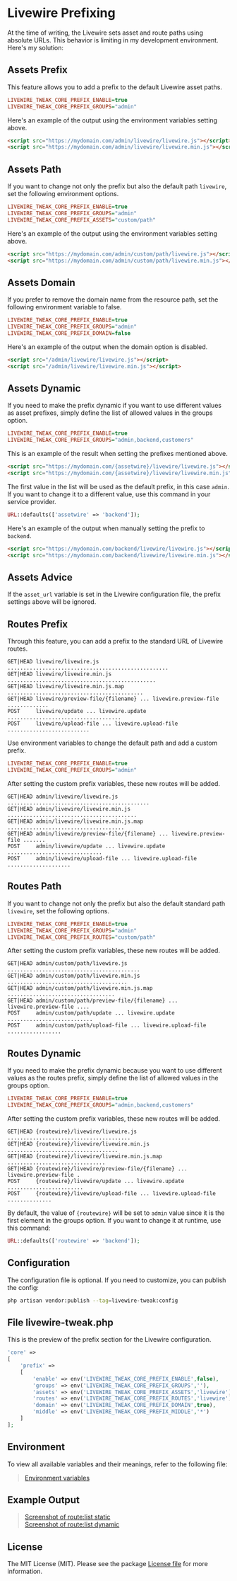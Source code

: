 # Livewire Prefixing

At the time of writing, the Livewire sets asset and route paths using absolute URLs. This behavior is limiting in my development environment. Here's my solution:

## Assets Prefix

This feature allows you to add a prefix to the default Livewire asset paths.

```ini
LIVEWIRE_TWEAK_CORE_PREFIX_ENABLE=true
LIVEWIRE_TWEAK_CORE_PREFIX_GROUPS="admin"
```

Here's an example of the output using the environment variables setting above.

```html
<script src="https://mydomain.com/admin/livewire/livewire.js"></script>
<script src="https://mydomain.com/admin/livewire/livewire.min.js"></script>
```

## Assets Path

If you want to change not only the prefix but also the default path `livewire`, set the following environment options.

```ini
LIVEWIRE_TWEAK_CORE_PREFIX_ENABLE=true
LIVEWIRE_TWEAK_CORE_PREFIX_GROUPS="admin"
LIVEWIRE_TWEAK_CORE_PREFIX_ASSETS="custom/path"
```

Here's an example of the output using the environment variables setting above.

```html
<script src="https://mydomain.com/admin/custom/path/livewire.js"></script>
<script src="https://mydomain.com/admin/custom/path/livewire.min.js"></script>
```

## Assets Domain

If you prefer to remove the domain name from the resource path, set the following environment variable to false.

```ini
LIVEWIRE_TWEAK_CORE_PREFIX_ENABLE=true
LIVEWIRE_TWEAK_CORE_PREFIX_GROUPS="admin"
LIVEWIRE_TWEAK_CORE_PREFIX_DOMAIN=false
```

Here's an example of the output when the domain option is disabled.

```html
<script src="/admin/livewire/livewire.js"></script>
<script src="/admin/livewire/livewire.min.js"></script>
```

## Assets Dynamic

If you need to make the prefix dynamic if you want to use different values as asset prefixes, simply define the list of allowed values in the groups option.

```ini
LIVEWIRE_TWEAK_CORE_PREFIX_ENABLE=true
LIVEWIRE_TWEAK_CORE_PREFIX_GROUPS="admin,backend,customers"
```

This is an example of the result when setting the prefixes mentioned above.

```html
<script src="https://mydomain.com/{assetwire}/livewire/livewire.js"></script>
<script src="https://mydomain.com/{assetwire}/livewire/livewire.min.js"></script>
```

The first value in the list will be used as the default prefix, in this case `admin`. If you want to change it to a different value, use this command in your service provider.

```php
URL::defaults(['assetwire' => 'backend']);
```

Here's an example of the output when manually setting the prefix to `backend`.

```html
<script src="https://mydomain.com/backend/livewire/livewire.js"></script>
<script src="https://mydomain.com/backend/livewire/livewire.min.js"></script>
```

## Assets Advice

If the `asset_url` variable is set in the Livewire configuration file, the prefix settings above will be ignored.

## Routes Prefix

Through this feature, you can add a prefix to the standard URL of Livewire routes.

```
GET|HEAD livewire/livewire.js ...................................................
GET|HEAD livewire/livewire.min.js ...............................................
GET|HEAD livewire/livewire.min.js.map ...........................................
GET|HEAD livewire/preview-file/{filename} ... livewire.preview-file .............
POST     livewire/update ... livewire.update ....................................
POST     livewire/upload-file ... livewire.upload-file ..........................
```

Use environment variables to change the default path and add a custom prefix.

```ini
LIVEWIRE_TWEAK_CORE_PREFIX_ENABLE=true
LIVEWIRE_TWEAK_CORE_PREFIX_GROUPS="admin"
```

After setting the custom prefix variables, these new routes will be added.

```
GET|HEAD admin/livewire/livewire.js .............................................
GET|HEAD admin/livewire/livewire.min.js .........................................
GET|HEAD admin/livewire/livewire.min.js.map .....................................
GET|HEAD admin/livewire/preview-file/{filename} ... livewire.preview-file .......
POST     admin/livewire/update ... livewire.update ..............................
POST     admin/livewire/upload-file ... livewire.upload-file ....................
```

## Routes Path

If you want to change not only the prefix but also the default standard path `livewire`, set the following options.

```ini
LIVEWIRE_TWEAK_CORE_PREFIX_ENABLE=true
LIVEWIRE_TWEAK_CORE_PREFIX_GROUPS="admin"
LIVEWIRE_TWEAK_CORE_PREFIX_ROUTES="custom/path"
```

After setting the custom prefix variables, these new routes will be added.

```
GET|HEAD admin/custom/path/livewire.js ..........................................
GET|HEAD admin/custom/path/livewire.min.js ......................................
GET|HEAD admin/custom/path/livewire.min.js.map ..................................
GET|HEAD admin/custom/path/preview-file/{filename} ... livewire.preview-file ....
POST     admin/custom/path/update ... livewire.update ...........................
POST     admin/custom/path/upload-file ... livewire.upload-file .................
```

## Routes Dynamic

If you need to make the prefix dynamic because you want to use different values as the routes prefix, simply define the list of allowed values in the groups option.

```ini
LIVEWIRE_TWEAK_CORE_PREFIX_ENABLE=true
LIVEWIRE_TWEAK_CORE_PREFIX_GROUPS="admin,backend,customers"
```

After setting the custom prefix variables, these new routes will be added.

```
GET|HEAD {routewire}/livewire/livewire.js .......................................
GET|HEAD {routewire}/livewire/livewire.min.js ...................................
GET|HEAD {routewire}/livewire/livewire.min.js.map ...............................
GET|HEAD {routewire}/livewire/preview-file/{filename} ... livewire.preview-file .
POST     {routewire}/livewire/update ... livewire.update ........................
POST     {routewire}/livewire/upload-file ... livewire.upload-file ..............
```

By default, the value of `{routewire}` will be set to `admin` value since it is the first element in the groups option. If you want to change it at runtime, use this command:

```php
URL::defaults(['routewire' => 'backend']);
```

## Configuration

The configuration file is optional. If you need to customize, you can publish the config:

```bash
php artisan vendor:publish --tag=livewire-tweak:config
```

## File livewire-tweak.php

This is the preview of the prefix section for the Livewire configuration.

```php
'core' =>
[
    'prefix' =>
    [
        'enable' => env('LIVEWIRE_TWEAK_CORE_PREFIX_ENABLE',false),
        'groups' => env('LIVEWIRE_TWEAK_CORE_PREFIX_GROUPS',''),
        'assets' => env('LIVEWIRE_TWEAK_CORE_PREFIX_ASSETS','livewire'),
        'routes' => env('LIVEWIRE_TWEAK_CORE_PREFIX_ROUTES','livewire'),
        'domain' => env('LIVEWIRE_TWEAK_CORE_PREFIX_DOMAIN',true),
        'middle' => env('LIVEWIRE_TWEAK_CORE_PREFIX_MIDDLE','*')
    ]
];
```

## Environment

To view all available variables and their meanings, refer to the following file:

> [Environment variables](../../examples/variables.env)

## Example Output

> [Screenshot of route:list static](../images/core-routes-static.jpg)  
> [Screenshot of route:list dynamic](../images/core-routes-dynamic.jpg)  

## License

The MIT License (MIT). Please see the package [License file](../../LICENSE.md) for more information.